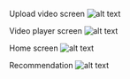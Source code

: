 Upload video screen
![alt text](https://github.com/rj33536/Minor-project/blob/dev/upload.jpeg?raw=true)

Video player screen
![alt text](https://github.com/rj33536/Minor-project/blob/dev/video.png?raw=true)

Home screen
![alt text](https://github.com/rj33536/Minor-project/blob/dev/home.jpeg?raw=true)

Recommendation
![alt text](https://github.com/rj33536/Minor-project/blob/dev/recommendation.png?raw=true)

